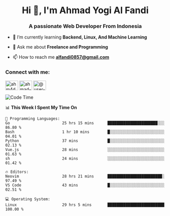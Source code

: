 <h1 align="center">Hi 👋, I'm Ahmad Yogi Al Fandi</h1>
<h3 align="center">A passionate Web Developer From Indonesia</h3>

- 🌱 I’m currently learning **Backend, Linux, And Machine Learning**

- 💬 Ask me about **Freelance and Programming**

- 📫 How to reach me **<alfandi0857@gmail.com>**

<h3 align="left">Connect with me:</h3>
<p align="left">
<a href="https://instagram.com/ahyalfan" target="blank"><img align="center" src="https://raw.githubusercontent.com/rahuldkjain/github-profile-readme-generator/master/src/images/icons/Social/instagram.svg" alt="ahm4d_alf" height="30" width="40" /></a>
  <a href="https://linkedin.com/in/ahmad-yogi-al-fandi" target="blank"><img align="center" src="https://raw.githubusercontent.com/rahuldkjain/github-profile-readme-generator/master/src/images/icons/Social/linked-in-alt.svg" alt="ahmad-yogi-al-fandi" height="30" width="40" /></a>
<a href="https://www.youtube.com/channel/UCLI1Dos-XvgatVk20PHrq2A" target="blank"><img align="center" src="https://raw.githubusercontent.com/rahuldkjain/github-profile-readme-generator/master/src/images/icons/Social/youtube.svg" alt="@user-et3bg8ny5g" height="30" width="40" /></a>
</p>

<!--START_SECTION:waka-->
![Code Time](http://img.shields.io/badge/Code%20Time-193%20hrs%2037%20mins-blue)

📊 **This Week I Spent My Time On** 

```text
💬 Programming Languages: 
Go                       25 hrs 15 mins      ██████████████████████░░░   86.80 % 
Bash                     1 hr 10 mins        █░░░░░░░░░░░░░░░░░░░░░░░░   04.01 % 
Python                   37 mins             █░░░░░░░░░░░░░░░░░░░░░░░░   02.13 % 
Vue.js                   28 mins             ░░░░░░░░░░░░░░░░░░░░░░░░░   01.63 % 
sh                       24 mins             ░░░░░░░░░░░░░░░░░░░░░░░░░   01.42 % 

🔥 Editors: 
Neovim                   28 hrs 21 mins      ████████████████████████░   97.49 % 
VS Code                  43 mins             █░░░░░░░░░░░░░░░░░░░░░░░░   02.51 % 

💻 Operating System: 
Linux                    29 hrs 5 mins       █████████████████████████   100.00 % 
```


<!--END_SECTION:waka-->
